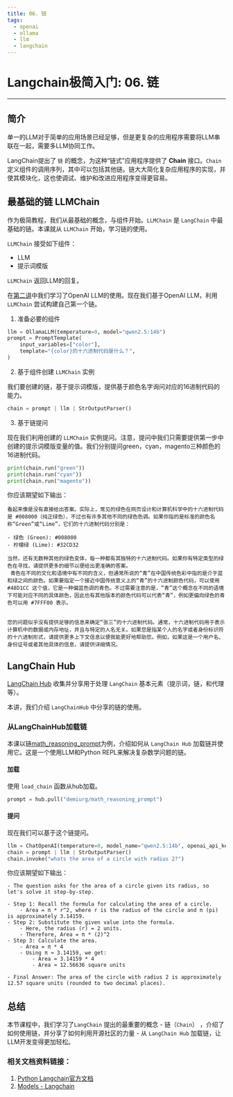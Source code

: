 ```yaml
---
title: 06. 链
tags:
  - openai
  - ollama
  - llm
  - langchain
---
```


# Langchain极简入门: 06. 链

-----

## 简介

单一的LLM对于简单的应用场景已经足够，但是更复杂的应用程序需要将LLM串联在一起，需要多LLM协同工作。

LangChain提出了 `链` 的概念，为这种“链式”应用程序提供了 **Chain** 接口。`Chain` 定义组件的调用序列，其中可以包括其他链。链大大简化复杂应用程序的实现，并使其模块化，这也使调试、维护和改进应用程序变得更容易。

## 最基础的链 LLMChain

作为极简教程，我们从最基础的概念，与组件开始。`LLMChain` 是 `LangChain` 中最基础的链。本课就从 `LLMChain` 开始，学习链的使用。

`LLMChain` 接受如下组件：
- LLM
- 提示词模版

`LLMChain` 返回LLM的回复。

在[第二讲](../02_Models/README.md)中我们学习了OpenAI LLM的使用。现在我们基于OpenAI LLM，利用 `LLMChain` 尝试构建自己第一个链。

1. 准备必要的组件

```python
llm = OllamaLLM(temperature=0, model="qwen2.5:14b")
prompt = PromptTemplate(
    input_variables=["color"],
    template="{color}的十六进制代码是什么？",
)
```

2. 基于组件创建 `LLMChain` 实例

我们要创建的链，基于提示词模版，提供基于颜色名字询问对应的16进制代码的能力。

```python
chain = prompt | llm | StrOutputParser()
```

3. 基于链提问

现在我们利用创建的 `LLMChain` 实例提问。注意，提问中我们只需要提供第一步中创建的提示词模版变量的值。我们分别提问green，cyan，magento三种颜色的16进制代码。

```python
print(chain.run("green"))
print(chain.run("cyan"))
print(chain.run("magento"))
```

你应该期望如下输出：

```shell
看起来像是没有直接给出答案。实际上，常见的绿色在网页设计和计算机科学中的十六进制代码是 #008000（纯正绿色），不过也有许多其他不同的绿色色调。如果你指的是标准的颜色名称“Green”或“Lime”，它们的十六进制代码分别是：

- 绿色 (Green): #008000
- 柠檬绿 (Lime): #32CD32

当然，还有无数种其他的绿色变体，每一种都有其独特的十六进制代码。如果你有特定类型的绿色在寻找，请提供更多的细节以便给出更准确的答案。
 青色在不同的文化和语境中有不同的含义，但通常所说的“青”在中国传统色彩中指的是介于蓝和绿之间的颜色。如果要指定一个接近中国传统意义上的“青”的十六进制颜色代码，可以使用 #48D1CC 这个值，它是一种偏蓝色调的青色。不过需要注意的是，“青”这个概念在不同的语境下可能对应不同的具体颜色，因此也有其他版本的颜色代码可以代表“青”，例如更偏向绿色的青色可以用 #7FFF00 表示。
 

您的问题似乎没有提供足够的信息来确定“张三”的十六进制代码。通常，十六进制代码用于表示计算机中的数据或内存地址，并且与特定的人名无关。如果您是指某个人的名字或者身份标识符的十六进制形式，请提供更多上下文信息以便我能更好地帮助您。例如，如果这是一个用户名、身份证号或者其他具体的信息，请提供详细情况。
```

## LangChain Hub

[LangChain Hub](https://smith.langchain.com/hub) 收集并分享用于处理 `LangChain` 基本元素（提示词，链，和代理等）。

本讲，我们介绍 `LangChainHub` 中分享的链的使用。

### 从LangChainHub加载链

本课以链[math_reasoning_prompt](https://smith.langchain.com/hub/demiurg/math_reasoning_prompt)为例，介绍如何从 `LangChain Hub` 加载链并使用它。这是一个使用LLM和Python REPL来解决复杂数学问题的链。

#### 加载

使用 `load_chain` 函数从hub加载。

```python
prompt = hub.pull("demiurg/math_reasoning_prompt")
```

#### 提问

现在我们可以基于这个链提问。

```python
llm = ChatOpenAI(temperature=0, model_name="qwen2.5:14b", openai_api_key='ollama', openai_api_base='http://localhost:11434/v1')
chain = prompt | llm | StrOutputParser()
chain.invoke("whats the area of a circle with radius 2?")
```

你应该期望如下输出：

```shell
- The question asks for the area of a circle given its radius, so let's solve it step-by-step.

- Step 1: Recall the formula for calculating the area of a circle.
    - Area = π * r^2, where r is the radius of the circle and π (pi) is approximately 3.14159.
- Step 2: Substitute the given value into the formula.
    - Here, the radius (r) = 2 units.
    - Therefore, Area = π * (2)^2
- Step 3: Calculate the area.
    - Area = π * 4
    - Using π ≈ 3.14159, we get:
        - Area ≈ 3.14159 * 4
        - Area ≈ 12.56636 square units

- Final Answer: The area of the circle with radius 2 is approximately 12.57 square units (rounded to two decimal places).
```

## 总结
本节课程中，我们学习了`LangChain` 提出的最重要的概念 - 链（`Chain`） ，介绍了如何使用链，并分享了如何利用开源社区的力量 - 从 `LangChain Hub` 加载链，让LLM开发变得更加轻松。

### 相关文档资料链接：
1. [Python Langchain官方文档](https://python.langchain.com/docs/introduction/) 
2. [Models - Langchain](https://python.langchain.com/docs/how_to/#chat-models)